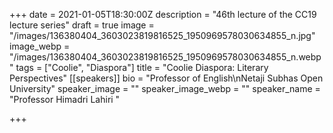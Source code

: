 +++
date = 2021-01-05T18:30:00Z
description = "46th lecture of the CC19 lecture series"
draft = true
image = "/images/136380404_3603023819816525_1950969578030634855_n.jpg"
image_webp = "/images/136380404_3603023819816525_1950969578030634855_n.webp"
tags = ["Coolie", "Diaspora"]
title = "Coolie Diaspora: Literary Perspectives"
[[speakers]]
bio = "Professor of English\nNetaji Subhas Open University"
speaker_image = ""
speaker_image_webp = ""
speaker_name = "Professor Himadri Lahiri "

+++
